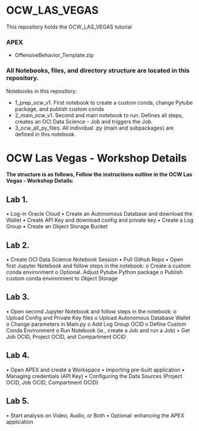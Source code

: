 # OCW_LAS_VEGAS
This repository holds the OCW_LAS_VEGAS tutorial

### **APEX**
- OffensiveBehavior_Template.zip

### **All Notebooks, files, and directory structure are located in this repository.**

Notebooks in this repository:
- 1_prep_ocw_v1. First notebook to create a custom conda, change Pytube package, and publish custom conda
- 2_main_ocw_v1. Second and main notebook to run. Defines all steps, creates an OCI Data Science - Job and triggers the Job.
- 3_ocw_all_py_files. All individual .py (main and subpackages) are defined in this notebook.


# OCW Las Vegas - Workshop Details

**The structure is as follows, Follow the instructions outline in the OCW Las Vegas - Workshop Details:**

## Lab 1.
•	Log-in Oracle Cloud
•	Create an Autonomous Database and download the Wallet
•	Create API Key and download config and private key
•	Create a Log Group
•	Create an Object Storage Bucket

## Lab 2.
•	Create OCI Data Science Notebook Session
•	Pull Github Repo
•	Open first Jupyter Notebook and follow steps in the notebook:
o	Create a custom conda environment
o	Optional. Adjust Pytube Python package
o	Publish custom conda environment to Object Storage
## Lab 3.
•	Open second Jupyter Notebook and follow steps in the notebook:
o	Upload Config and Private Key files
o	Upload Autonomous Database Wallet
o	Change parameters in Main.py
o	Add Log Group OCID
o	Define Custom Conda Environment
o	Run Notebook (ie., create a Job and run a Job)
•	Get Job OCID, Project OCID, and Compartment OCID

## Lab 4.
•	Open APEX and create a Workspace
•	Importing pre-built application
•	Managing credentials (API Key)
•	Configuring the Data Sources (Project OCID, Job OCID, Compartment OCID)

## Lab 5.
•	Start analysis on Video, Audio, or Both
•	Optional: enhancing the APEX application

